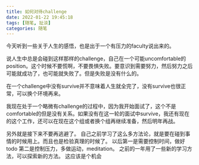 ```yaml
---
title: 如何对待challenge
date: 2022-01-22 19:45:18
tags: [随笔, 扯淡]
categories: 随笔
---
```

今天听到一些关于人生的感悟，也是出于一个有压力的faculty说出来的。

说人生中总是会碰到这样那样的challenge，自己在一个可能uncomfortable的position。这个时候不要慌啊，不要畏惧失败。要意识到需要努力，然后努力之后可能就成功了，也可能就失败了。但是失败是没有什么的。

在一个challenge中没有survive并不意味着人生就全完了，没有survive也很正常，可以换个环境再来。

我现在处于一个略微有challenge的过程中，因为我开始面试了，这个不是comfortable的但是没有关系。如果没有在这一轮的面试中survive，我还有现在的这个工作，还可以在现在这个组或者换个组再继续准备，然后明年再战。

另外就是接下来不要再逃避了。
自己之前学习了这么多方法论，就是要在碰到事情的时候用上。而且也是检验真理的时候了。
以后第一是需要控制时间，做好todo
第二是控制压力，多做运动，meditation。
之前的一年用了一些新的学习方法，可以探索新的方法。
这应该是个机会

